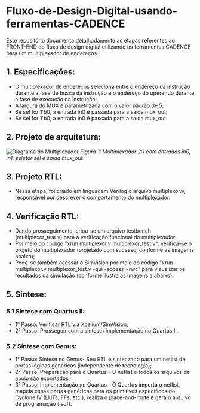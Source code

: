 # Fluxo-de-Design-Digital-usando-ferramentas-CADENCE
Este repositório documenta detalhadamente as etapas referentes ao FRONT-END do fluxo de design digital utilizando as ferramentas CADENCE para um multiplexador de endereços. 

## 1. Especificações: 
- O multiplexador de endereços seleciona entre o endereço da instrução durante a fase de busca da instrução e o endereço do operando durante a fase de execução da instrução;
- A largura do MUX é parametrizada com o valor padrão de 5;
- Se sel for 1'b0, a entrada in0 é passada para a saída mux_out;
- Se sel for 1'b0, a entrada in0 é passada para a saída mux_out. 

## 2. Projeto de arquitetura: 

![Diagrama do Multiplexador]([./block_diagrams/mux_block_diagram.png](https://github.com/carlossbhrq/Fluxo-de-Design-Digital-usando-ferramentas-CADENCE-/blob/f5df3389d629a58681ff6d4ad96bcdfaf00b99d3/MUX.png))
*Figura 1: Multiplexador 2:1 com entradas in0, in1, seletor sel e saída mux_out*

## 3. Projeto RTL:

- Nessa etapa, foi criado em linguagem Verilog o arquivo multiplexor.v, responsável por descrever o comportamento do multiplexador.

## 4. Verificação RTL:

- Dando prosseguimento, criou-se um arquivo testbench (multiplexor_test.v) para a verificação funcional do multiplexador;
- Por meio do código "xrun multiplexor.v multiplexor_test.v", verifica-se o projeto do multiplexador (projetado com sucesso, conforme as imagems abaixo);
- Pode-se também acessar o SimVision por meio do código "xrun multiplexor.v multiplexor_test.v -gui -access +rwc" para vizualizar os resultados da simulação (conforme ilustra as imagens a abaixo).


## 5. Síntese: 

### 5.1 Síntese com Quartus II:
- 1° Passo: Verificar RTL via Xcelium/SimVision;
- 2° Passo: Prosseguir com a síntese+implementação no Quartus II.
  
### 5.2 Síntese com Genus: 
- 1° Passo: Síntese no Genus- Seu RTL é sintetizado para um netlist de portas lógicas genéricas (independente de tecnologia);
- 2° Passo: Preparação para o Quartus - O netlist e todos os arquivos de apoio são exportados;
- 3° Passo: Implementação no Quartus - O Quartus importa o netlist, mapeia essas portas genéricas para os primitivos específicos do Cyclone IV (LUTs, FFs, etc.), realiza o place-and-route e gera o arquivo de programação (.sof).


